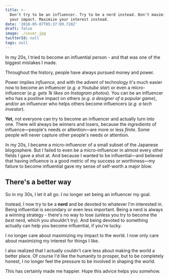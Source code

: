 ```yaml
---
title: >-
  Don't try to be an influencer. Try to be a nerd instead. Don't maximize
  your impact. Maximize your interest instead.
date: '2018-05-07T05:37:09.728Z'
draft: false
image: ./cover.jpg
twitterId: null
tags: null
---
```


In my 20s, I tried to become an influential person - and that was one of the biggest mistakes I made.

<post-separator></post-separator>

Throughout the history, people have always pursued money and power.

Power implies *influence*, and with the advent of technology it's much easier now to become an influencer (*e.g. a Youtube star*) or even a micro-influencer (*e.g. gets 1k likes on Instagram photos*). You can be an influencer who has a positive impact on others (*e.g. a designer of a popular game*), and/or an influencer who helps others become influencers (*e.g. a tech investor*).

**Yet**, not everyone can try to become an influencer and actually turn into one. There will always be winners and losers, because the *ingredients* of influence—people's needs or attention—are more or less *finite*. Some people will never capture other people's needs or attention.

In my 20s, I became a micro-influencer of a small subset of the Japanese blogosphere. But I failed to even be a micro-influencer in almost every other fields I gave a shot at. And because I wanted to be influential—and believed that having influence is a good metric of my success or worthiness—my failure to become influential gave my sense of self-worth a major blow.

## There's a better way

<div><twitter-embed id="852311991981035520"></twitter-embed></div>

So in my 30s, I let it all go. I no longer set being an influencer my goal.

Instead, I now try to be a **nerd** and be devoted to whatever I'm interested in. Being influential is secondary or even less important. Being a nerd is always a winning strategy - there's no way to lose (unless you try to become the *best* nerd, which you shouldn't try). And being devoted to something actually can help you become influential, if you're lucky.

I no longer care about maximizing my impact to the world. I now only care about maximizing my interest for things I like.

I also realized that I actually couldn't care less about making the world a better place. Of course I'd like the humanity to prosper, but to be completely honest, I no longer feel the pressure to be involved in shaping the world.

This has certainly made me happier. Hope this advice helps you somehow.
